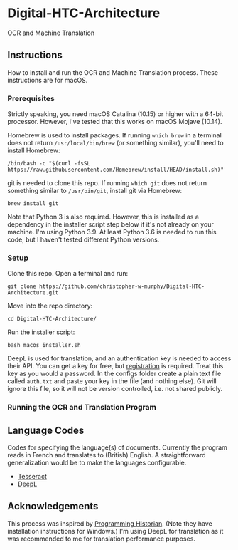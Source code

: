 # Digital-HTC-Architecture
OCR and Machine Translation

## Instructions
How to install and run the OCR and Machine Translation process. These instructions are for macOS.

### Prerequisites
Strictly speaking, you need macOS Catalina (10.15) or higher with a 64-bit processor. However, I've tested that this works on macOS Mojave (10.14).

Homebrew is used to install packages. If running `which brew` in a terminal does not return `/usr/local/bin/brew` (or something similar), you'll need to install Homebrew:
```
/bin/bash -c "$(curl -fsSL https://raw.githubusercontent.com/Homebrew/install/HEAD/install.sh)"
```

git is needed to clone this repo. If running `which git` does not return something similar to `/usr/bin/git`, install git via Homebrew:
```
brew install git
```

Note that Python 3 is also required. However, this is installed as a dependency in the installer script step below if it's not already on your machine. I'm using Python 3.9. At least Python 3.6 is needed to run this code, but I haven't tested different Python versions.

### Setup
Clone this repo. Open a terminal and run:
```
git clone https://github.com/christopher-w-murphy/Digital-HTC-Architecture.git
```
Move into the repo directory:
```
cd Digital-HTC-Architecture/
```
Run the installer script:
```
bash macos_installer.sh
```

DeepL is used for translation, and an authentication key is needed to access their API. You can get a key for free, but [registration](https://www.deepl.com/pro-api?cta=header-pro-api) is required. Treat this key as you would a password. In the configs folder create a plain text file called `auth.txt` and paste your key in the file (and nothing else). Git will ignore this file, so it will not be version controlled, i.e. not shared publicly.

### Running the OCR and Translation Program


## Language Codes
Codes for specifying the language(s) of documents. Currently the program reads in French and translates to (British) English. A straightforward generalization would be to make the languages configurable.
- [Tesseract](https://github.com/tesseract-ocr/tesseract/blob/main/doc/tesseract.1.asc#LANGUAGES)
- [DeepL](https://www.deepl.com/docs-api/translating-text/?utm_source=github&utm_medium=github-python-readme)

## Acknowledgements

This process was inspired by [Programming Historian](https://programminghistorian.org/en/lessons/OCR-and-Machine-Translation). (Note they have installation instructions for Windows.) I'm using DeepL for translation as it was recommended to me for translation performance purposes.
